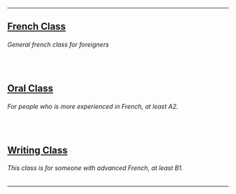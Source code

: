 
___

##  [French Class](/post/class1)
###### General french class for foreigners
<br>

##  [Oral Class](/post/class2)
###### For people who is more experienced in French, at least A2.
<br>

##  [Writing Class](/post/class3)
###### This class is for someone with advanced French, at least B1.


---
